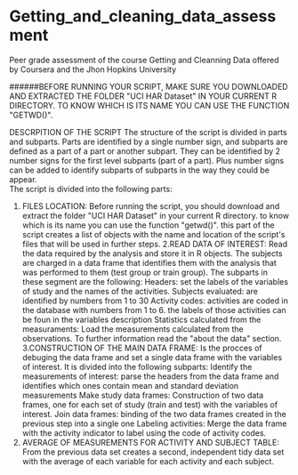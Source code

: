# Getting_and_cleaning_data_assessment
Peer grade assessment of the course Getting and Cleanning Data offered by Coursera and the Jhon Hopkins University

######BEFORE RUNNING YOUR SCRIPT, MAKE SURE YOU DOWNLOADED AND EXTRACTED THE FOLDER "UCI HAR Dataset" IN YOUR CURRENT R DIRECTORY. TO KNOW WHICH IS ITS NAME YOU  CAN USE THE FUNCTION "GETWD()".

DESCRPITION OF THE SCRIPT
The structure of the script is divided in parts and subparts. Parts are identified by a single number sign, and subparts are defined as a part of a part or another subpart. They can be identified by 2 number signs for the first level subparts (part of a part). Plus number signs can be added to identify subparts of subparts in the way they could be appear.  
The script is divided into the following parts:
1. FILES LOCATION: Before running the script, you should download and extract the folder "UCI HAR Dataset" in your current R directory. to know which is its name you  can use the function "getwd()". 
this part of the script creates a list of objects with the name and location of the script's files that will be used in further steps.
2.READ DATA OF INTEREST: Read the data required by the analysis and store it in R objects. The subjects are charged in a data frame that identifies them with the analysis that was performed to them (test group or train group). The subparts in these segment are the following:
Headers: set the labels of the variables of study and the names of the activities.
Subjects evaluated: are identified by numbers from 1 to 30
Activity codes: activities are coded in the database with numbers from 1 to 6. the labels of those activities can be foun in the variables description
Statistics calculated from the measuraments: Load the measurements calculated from the observations. To further information read the "about the data" section.
3.CONSTRUCTION OF THE MAIN DATA FRAME: Is the procces of debuging the data frame and set a single data frame with the variables of interest. It is divided into the following subparts:
Identify the measurements of interest: parse the headers from the data frame and identifies which ones contain mean and standard deviation measurements
Make study data frames: Construction of two data frames, one for each set of study (train and test) with the variables of interest.
Join data frames: binding of the two data frames created in the previous step into a single one
Labeling activities: Merge the data frame with the activity indicator to label using the code of activity codes.
4. AVERAGE OF MEASUREMENTS FOR ACTIVITY AND SUBJECT TABLE: From the previous data set creates a second, independent tidy data set with the average of each variable for each activity and each subject.

